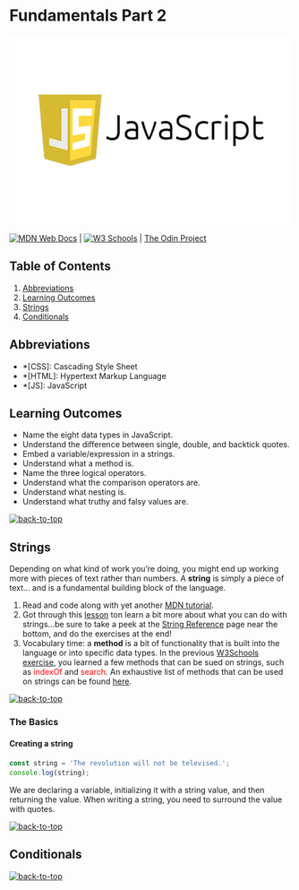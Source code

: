 # Fundamentals Part 2

![javascript](../../../assets/images/javaScript.jpeg)

[![MDN Web Docs](https://img.shields.io/badge/MDN_Web_Docs-black?style=flat&logo=mdnwebdocs&logoColor=white)](https://developer.mozilla.org/en-US/docs/Web/JavaScript) |
[![W3 Schools](https://img.shields.io/badge/W3Schools-6DA55F?style=flat&logo=w3c&logoColor=white)](https://www.w3schools.com/js/default.asp) |
[The Odin Project](https://www.theodinproject.com/)

## Table of Contents

1. [Abbreviations](#abbreviations)
1. [Learning Outcomes](#learning-outcomes)
1. [Strings](#strings)
1. [Conditionals](#conditionals)

## Abbreviations

- \*[CSS]: Cascading Style Sheet
- \*[HTML]: Hypertext Markup Language
- \*[JS]: JavaScript

## Learning Outcomes

- Name the eight data types in JavaScript.
- Understand the difference between single, double, and backtick quotes.
- Embed a variable/expression in a strings.
- Understand what a method is.
- Name the three logical operators.
- Understand what the comparison operators are.
- Understand what nesting is.
- Understand what truthy and falsy values are.

[![back-to-top](https://img.shields.io/badge/back%20to%20top-%E2%86%A9-red)](#table-of-contents)

## Strings

Depending on what kind of work you’re doing, you might end up working more with pieces of text rather than numbers. A **string** is simply a piece of text… and is a fundamental building block of the language.

1. Read and code along with yet another [MDN tutorial](https://developer.mozilla.org/en-US/docs/Learn/JavaScript/First_steps/Strings).
1. Got through this [lesson](https://www.w3schools.com/js/js_string_methods.asp) ton learn a bit more about what you can do with strings...be sure to take a peek at the [String Reference](https://www.w3schools.com/jsref/jsref_obj_string.asp) page near the bottom, and do the exercises at the end!
1. Vocabulary time: a **method** is a bit of functionality that is built into the language or into specific data types. In the previous [W3Schools exercise](https://www.w3schools.com/js/js_string_methods.asp), you learned a few methods that can be sued on strings, such as <span style="color: red">indexOf</span> and <span style="color: red">search</span>. An exhaustive list of methods that can be used on strings can be found [here](https://developer.mozilla.org/en-US/docs/Web/JavaScript/Reference/Global_Objects/String).

[![back-to-top](https://img.shields.io/badge/back%20to%20top-%E2%86%A9-red)](#table-of-contents)

### The Basics

#### Creating a string

```javascript
const string = 'The revolution will not be televised.';
console.log(string);
```

We are declaring a variable, initializing it with a string value, and then returning the value. When writing a string, you need to surround the value with quotes.

[![back-to-top](https://img.shields.io/badge/back%20to%20top-%E2%86%A9-red)](#table-of-contents)

## Conditionals

[![back-to-top](https://img.shields.io/badge/back%20to%20top-%E2%86%A9-red)](#table-of-contents)
